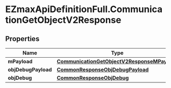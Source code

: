 # EZmaxApiDefinitionFull.CommunicationGetObjectV2Response

## Properties

Name | Type | Description | Notes
------------ | ------------- | ------------- | -------------
**mPayload** | [**CommunicationGetObjectV2ResponseMPayload**](CommunicationGetObjectV2ResponseMPayload.md) |  | 
**objDebugPayload** | [**CommonResponseObjDebugPayload**](CommonResponseObjDebugPayload.md) |  | [optional] 
**objDebug** | [**CommonResponseObjDebug**](CommonResponseObjDebug.md) |  | [optional] 


